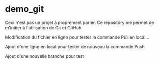 # demo_git
Ceci n'est pas un projet à proprement parler.
Ce repository me permet de m'initier à l'utilisation de Git et GitHub

Modification du fichier en ligne pour tester la commande Pull en local...

Ajout d'une ligne en local pour tester de nouveau la commande Push

Ajout d'une nouvelle branche pour test

